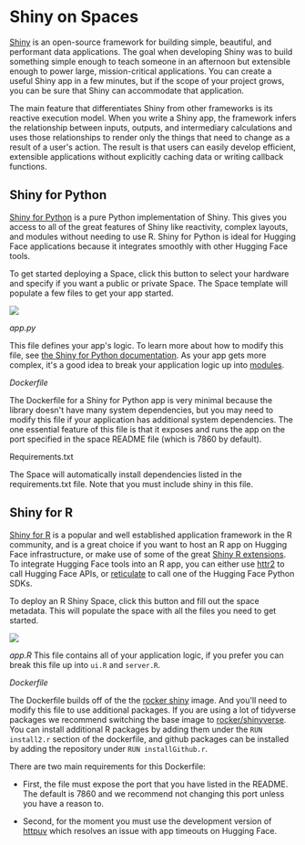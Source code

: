 # Shiny on Spaces

[Shiny](https://shiny.posit.co/) is an open-source framework for building simple, beautiful, and performant data applications. 
The goal when developing Shiny was to build something simple enough to teach someone in an afternoon but extensible enough to power large, mission-critical applications. 
You can create a useful Shiny app in a few minutes, but if the scope of your project grows, you can be sure that Shiny can accommodate that application.

The main feature that differentiates Shiny from other frameworks is its reactive execution model. 
When you write a Shiny app, the framework infers the relationship between inputs, outputs, and intermediary calculations and uses those relationships to render only the things that need to change as a result of a user's action. 
The result is that users can easily develop efficient, extensible applications without explicitly caching data or writing callback functions.

## Shiny for Python

[Shiny for Python](https://shiny.rstudio.com/py/) is a pure Python implementation of Shiny. 
This gives you access to all of the great features of Shiny like reactivity, complex layouts, and modules without needing to use R. 
Shiny for Python is ideal for Hugging Face applications because it integrates smoothly with other Hugging Face tools.

To get started deploying a Space, click this button to select your hardware and specify if you want a public or private Space.
The Space template will populate a few files to get your app started.

<a  href="https://huggingface.co/new-space?template=posit/shiny-for-python-template"> <img src="https://huggingface.co/datasets/huggingface/badges/raw/main/deploy-to-spaces-lg.svg"/> </a>


_app.py_

This file defines your app's logic. To learn more about how to modify this file, see [the Shiny for Python documentation](https://shiny.rstudio.com/py/docs/overview.html). 
As your app gets more complex, it's a good idea to break your application logic up into [modules](https://shiny.rstudio.com/py/docs/workflow-modules.html).

_Dockerfile_

The Dockerfile for a Shiny for Python app is very minimal because the library doesn't have many system dependencies, but you may need to modify this file if your application has additional system dependencies. 
The one essential feature of this file is that it exposes and runs the app on the port specified in the space README file (which is 7860 by default).

Requirements.txt

The Space will automatically install dependencies listed in the requirements.txt file. 
Note that you must include shiny in this file.

## **Shiny for R**

[Shiny for R](https://shiny.rstudio.com/) is a popular and well established application framework in the R community, and is a great choice if you want to host an R app on Hugging Face infrastructure, or make use of some of the great [Shiny R extensions](https://github.com/nanxstats/awesome-shiny-extensions). 
To integrate Hugging Face tools into an R app, you can either use [httr2](https://httr2.r-lib.org/) to call Hugging Face APIs, or [reticulate](https://rstudio.github.io/reticulate/) to call one of the Hugging Face Python SDKs.

To deploy an R Shiny Space, click this button and fill out the space metadata. 
This will populate the space with all the files you need to get started.

<a  href="https://huggingface.co/new-space?template=posit/shiny-for-r-template"> <img src="https://huggingface.co/datasets/huggingface/badges/raw/main/deploy-to-spaces-lg.svg"/> </a>


_app.R_
This file contains all of your application logic, if you prefer you can break this file up into `ui.R` and `server.R`.

_Dockerfile_

The Dockerfile builds off of the the [rocker shiny](https://hub.docker.com/r/rocker/shiny) image. And you\'ll need to modify this file to use additional packages. 
If you are using a lot of tidyverse packages we recommend switching the base image to [rocker/shinyverse](https://hub.docker.com/r/rocker/shiny-verse).
You can install additional R packages by adding them under the `RUN install2.r` section of the dockerfile, and github packages can be installed by adding the repository under `RUN installGithub.r`.

There are two main requirements for this Dockerfile:

-   First, the file must expose the port that you have listed in the README. The default is 7860 and we recommend not changing this port unless you have a reason to.

-   Second, for the moment you must use the development version of [httpuv](https://github.com/rstudio/httpuv) which resolves an issue with app timeouts on Hugging Face.
